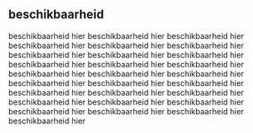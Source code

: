 ## beschikbaarheid
beschikbaarheid hier beschikbaarheid hier beschikbaarheid hier beschikbaarheid hier beschikbaarheid hier beschikbaarheid hier beschikbaarheid hier
beschikbaarheid hier beschikbaarheid hier beschikbaarheid hier beschikbaarheid hier beschikbaarheid hier beschikbaarheid hier beschikbaarheid hier
beschikbaarheid hier beschikbaarheid hier beschikbaarheid hier beschikbaarheid hier beschikbaarheid hier beschikbaarheid hier beschikbaarheid hier
beschikbaarheid hier beschikbaarheid hier beschikbaarheid hier beschikbaarheid hier beschikbaarheid hier beschikbaarheid hier beschikbaarheid hier
